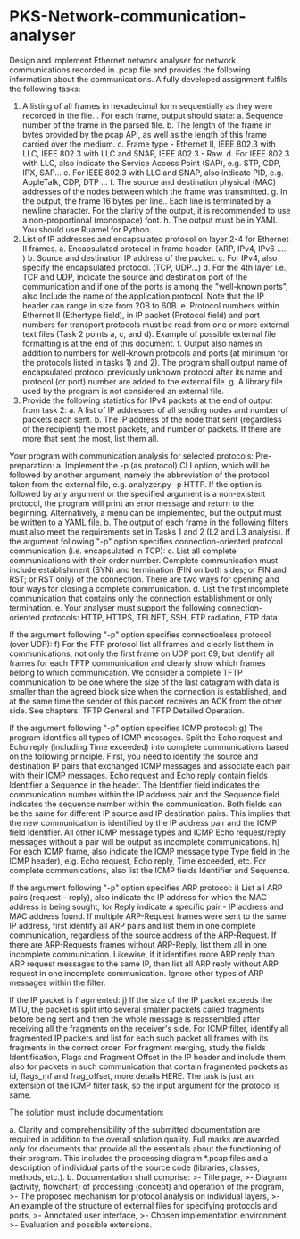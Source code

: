 # PKS-Network-communication-analyser

Design and implement Ethernet network analyser for network communications recorded in .pcap file and provides the following information about the communications. A fully developed assignment fulfils the following tasks:
1.	A listing of all frames in hexadecimal form sequentially as they were recorded in the file. .
For each frame, output should state:
a.	Sequence number of the frame in the parsed file. 
b.	The length of the frame in bytes provided by the pcap API, as well as the length of this frame carried over the medium. 
c.	Frame type - Ethernet II, IEEE 802.3 with LLC, IEEE 802.3 with LLC and SNAP, IEEE 802.3 - Raw.
d.	For IEEE 802.3 with LLC, also indicate the Service Access Point (SAP), e.g. STP, CDP, IPX, SAP...
e.	For IEEE 802.3 with LLC and SNAP, also indicate PID, e.g. AppleTalk, CDP, DTP ...
f.	The source and destination physical (MAC) addresses of the nodes between which the frame was transmitted.
g.	In the output, the frame 16 bytes per line.. Each line is terminated by a newline character. For the clarity of the output, it is recommended to use a non-proportional (monospace) font.
h.	The output must be in YAML. You should use Ruamel for Python.
2.	List of IP addresses and encapsulated protocol on layer 2-4 for Ethernet II frames.
a.	Encapsulated protocol in frame header. (ARP, IPv4, IPv6 .... )
b.	Source and destination IP address of the packet.
c.	For IPv4, also specify the encapsulated protocol. (TCP, UDP...)
d.	For the 4th layer i.e., TCP and UDP, indicate the source and destination port of the communication and if one of the ports is among the "well-known ports", also Include the name of the application protocol. Note that the IP header can range in size from 20B to 60B.
e.	Protocol numbers within Ethernet II (Ethertype field), in IP packet (Protocol field) and port numbers for transport protocols must be read from one or more external text files (Task 2 points a, c, and d). Example of possible external file formatting is at the end of this document.
f.	Output also names in addition to numbers for well-known protocols and ports (at minimum for the protocols listed in tasks 1) and 2). The program shall output name of encapsulated protocol previously unknown protocol after its name and protocol (or port) number are added to the external file.
g.	A library file used by the program is not considered an external file.
3.	Provide the following statistics for IPv4 packets at the end of output from task 2:
a.	A list of IP addresses of all sending nodes and number of packets each sent.
b.	The IP address of the node that sent (regardless of the recipient) the most packets, and number of packets. If there are more that sent the most, list them all.

Your program with communication analysis for selected protocols:
Pre-preparation:
a.	Implement the -p (as protocol) CLI option, which will be followed by another argument, namely the abbreviation of the protocol taken from the external file, e.g. analyzer.py -p HTTP. If the option is followed by any argument or the specified argument is a non-existent protocol, the program will print an error message and return to the beginning. Alternatively, a menu can be implemented, but the output must be written to a YAML file.
b.	The output of each frame in the following filters must also meet the requirements set in Tasks 1 and 2 (L2 and L3 analysis). If the argument following "-p" option specifies connection-oriented protocol communication (i.e. encapsulated in TCP):
c.	List all complete communications with their order number. Complete communication must include establishment (SYN) and termination (FIN on both sides; or FIN and RST; or RST only) of the connection. There are two ways for opening and four ways for closing a complete communication.
d.	List the first incomplete communication that contains only the connection establishment or only termination.
e.	Your analyser must support the following connection-oriented protocols: HTTP, HTTPS, TELNET, SSH, FTP radiation, FTP data.

If the argument following "-p" option specifies connectionless protocol (over UDP):
f)	For the FTP protocol list all frames and clearly list them in communications, not only the first frame on UDP port 69, but identify all frames for each TFTP communication and clearly show which frames belong to which communication. We consider a complete TFTP communication to be one where the size of the last datagram with data is smaller than the agreed block size when the connection is established, and at the same time the sender of this packet receives an ACK from the other side. See chapters: TFTP General and TFTP Detailed Operation.

If the argument following "-p" option specifies ICMP protocol:
g)	The program identifies all types of ICMP messages. Split the Echo request and Echo reply (including Time exceeded) into complete communications based on the following principle. First, you need to identify the source and destination IP pairs that exchanged ICMP messages and associate each pair with their ICMP messages. Echo request and Echo reply contain fields Identifier a Sequence in the header. The Identifier field indicates the communication number within the IP address pair and the Sequence field indicates the sequence number within the communication. Both fields can be the same for different IP source and IP destination pairs. This implies that the new communication is identified by the IP address pair and the ICMP field Identifier. All other ICMP message types and ICMP Echo request/reply messages without a pair will be output as incomplete communications.
h)	For each ICMP frame, also indicate the ICMP message type Type field in the ICMP header), e.g. Echo request, Echo reply, Time exceeded, etc. For complete communications, also list the ICMP fields Identifier and Sequence.

If the argument following "-p" option specifies ARP protocol:
i)	List all ARP pairs (request – reply), also indicate the IP address for which the MAC address is being sought, for Reply indicate a specific pair - IP address and MAC address found. If multiple ARP-Request frames were sent to the same IP address, first identify all ARP pairs and list them in one complete communication, regardless of the source address of the ARP-Request. If there are ARP-Requests frames without ARP-Reply, list them all in one incomplete communication. Likewise, if it identifies more ARP reply than ARP request messages to the same IP, then list all ARP reply without ARP request in one incomplete communication. Ignore other types of ARP messages within the filter.

If the IP packet is fragmented:
j)	If the size of the IP packet exceeds the MTU, the packet is split into several smaller packets called fragments before being sent and then the whole message is reassembled after receiving all the fragments on the receiver's side. For ICMP filter, identify all fragmented IP packets and list for each such packet all frames with its fragments in the correct order. For fragment merging, study the fields Identification, Flags and Fragment Offset in the IP header and include them also for packets in such communication that contain fragmented packets as id, flags_mf and frag_offset, more details HERE. The task is just an extension of the ICMP filter task, so the input argument for the protocol is same.

The solution must include documentation:

a.	Clarity and comprehensibility of the submitted documentation are required in addition to the overall solution quality. Full marks are awarded only for documents that provide all the essentials about the functioning of their program. This includes the processing diagram *.pcap files and a description of individual parts of the source code (libraries, classes, methods, etc.).
b.	Documentation shall comprise: >- Title page, >- Diagram (activity, flowchart) of processing (concept) and operation of the program, >- The proposed mechanism for protocol analysis on individual layers, >- An example of the structure of external files for specifying protocols and ports, >- Annotated user interface, >- Chosen implementation environment, >- Evaluation and possible extensions.
